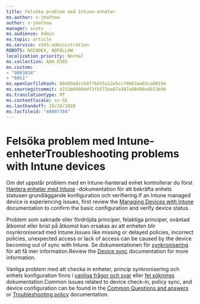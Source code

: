 ```yaml
---
title: Felsöka problem med Intune-enheter
ms.author: v-jmathew
author: v-jmathew
manager: scotv
ms.audience: Admin
ms.topic: article
ms.service: o365-administration
ROBOTS: NOINDEX, NOFOLLOW
localization_priority: Normal
ms.collection: Adm_O365
ms.custom:
- "9003834"
- "6851"
ms.openlocfilehash: 80d09a9ccb9f76d35a12e5cc70903aa03ca0819e
ms.sourcegitcommit: d151b09064df3fb573ae07a387a08d98a9553b9b
ms.translationtype: MT
ms.contentlocale: sv-SE
ms.lasthandoff: 10/28/2020
ms.locfileid: "48807784"
---
```

# <a name="troubleshooting-problems-with-intune-devices"></a><span data-ttu-id="31eda-102">Felsöka problem med Intune-enheter</span><span class="sxs-lookup"><span data-stu-id="31eda-102">Troubleshooting problems with Intune devices</span></span>

<span data-ttu-id="31eda-103">Om det uppstår problem med en Intune-hanterad enhet kontrollerar du först [Hantera enheter med Intune](https://docs.microsoft.com/mem/intune/protect/endpoint-security-manage-devices) -dokumentation för att bekräfta enhets statusen grundläggande konfiguration och verifiering.</span><span class="sxs-lookup"><span data-stu-id="31eda-103">If an Intune managed device is experiencing issues, first review the [Managing Devices with Intune](https://docs.microsoft.com/mem/intune/protect/endpoint-security-manage-devices) documentation to confirm the basic configuration and verify device status.</span></span>

<span data-ttu-id="31eda-104">Problem som saknade eller fördröjda principer, felaktiga principer, oväntad åtkomst eller brist på åtkomst kan orsakas av att enheten blir osynkroniserad med Intune.</span><span class="sxs-lookup"><span data-stu-id="31eda-104">Issues like missing or delayed policies, incorrect policies, unexpected access or lack of access can be caused by the device becoming out of sync with Intune.</span></span> <span data-ttu-id="31eda-105">Se dokumentationen för [synkronisering](https://docs.microsoft.com/mem/intune/remote-actions/device-sync) för att få mer information.</span><span class="sxs-lookup"><span data-stu-id="31eda-105">Review the [Device sync](https://docs.microsoft.com/mem/intune/remote-actions/device-sync) documentation for more information.</span></span>

<span data-ttu-id="31eda-106">Vanliga problem med att checka in enheter, princip synkronisering och enhets konfiguration finns i [vanliga frågor och svar](https://docs.microsoft.com/mem/intune/configuration/device-profile-troubleshoot) eller [fel söknings](https://docs.microsoft.com/mem/intune/configuration/troubleshoot-policies-in-microsoft-intune) dokumentation.</span><span class="sxs-lookup"><span data-stu-id="31eda-106">Common issues related to device check-in, policy sync, and device configuration can be found in the [Common Questions and answers](https://docs.microsoft.com/mem/intune/configuration/device-profile-troubleshoot) or [Troubleshooting policy](https://docs.microsoft.com/mem/intune/configuration/troubleshoot-policies-in-microsoft-intune) documentation.</span></span>

